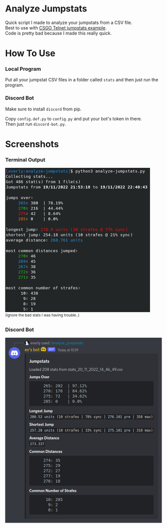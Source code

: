 # Analyze Jumpstats

Quick script I made to analyze your jumpstats from a CSV file. \
Best to use with [CSGO Telnet jumpstats example](https://github.com/everlyy/csgo-telnet/blob/main/examples/jumpstats.py). \
Code is pretty bad because I made this really quick.

# How To Use

### Local Program

Put all your jumpstat CSV files in a folder called `stats` and then just run the program. 

### Discord Bot

Make sure to install `discord` from pip.

Copy `config.def.py` to `config.py` and put your bot's token in there. \
Then just run `discord-bot.py`.

# Screenshots

### Terminal Output
![Terminal Output](screenshots/terminal-output.png) \
<sup>(Ignore the bad stats I was having trouble..)</sup>

### Discord Bot
![Discord Bot](screenshots/discord-bot.png)